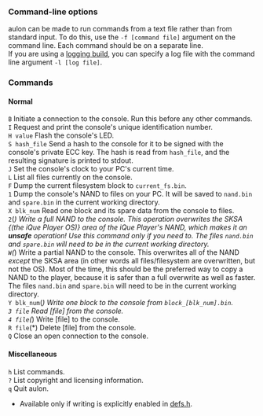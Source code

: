 ### Command-line options
aulon can be made to run commands from a text file rather than from standard input. To do this, use the ```-f [command file]``` argument on the command line. Each command should be on a separate line.  
If you are using a [logging build](https://github.com/jbop1626/aulon/blob/master/src/defs.h), you can specify a log file with the command line argument ```-l [log file]```.  

### Commands
#### Normal  
```B```
Initiate a connection to the console. Run this before any other commands.  
```I```
Request and print the console's unique identification number.  
```H value```
Flash the console's LED.  
```S hash_file```
Send a hash to the console for it to be signed with the console's private ECC key. The hash is read from ```hash_file```, and the resulting signature is printed to stdout.  
```J```
Set the console's clock to your PC's current time.  
```L```
List all files currently on the console.  
```F```
Dump the current filesystem block to ```current_fs.bin```.  
```1```
Dump the console's NAND to files on your PC. It will be saved to ```nand.bin``` and ```spare.bin``` in the current working directory.  
```X blk_num```
Read one block and its spare data from the console to files.  
```2```(*)
Write a full NAND to the console. This operation overwrites the SKSA {(the iQue Player OS)} area of the iQue Player's NAND, which makes it an **unsafe** operation! Use this command *only* if you need to. The files ```nand.bin``` and ```spare.bin``` will need to be in the current working directory.  
```W```(*)
Write a partial NAND to the console. This overwrites all of the NAND *except* the SKSA area (in other words all files/filesystem are overwritten, but not the OS). Most of the time, this should be the preferred way to copy a NAND to the player, because it is safer than a full overwrite as well as faster. The files ```nand.bin``` and ```spare.bin``` will need to be in the current working directory.  
```Y blk_num```(*)
Write one block to the console from ```block_[blk_num].bin```.  
```3 file```
Read [file] from the console.  
```4 file```(*)
Write [file] to the console.  
```R file```(*)
Delete [file] from the console.  
```Q```
Close an open connection to the console.  

#### Miscellaneous
```h```
List commands.  
```?```
List copyright and licensing information.  
```q```
Quit aulon.  

* Available only if writing is explicitly enabled in [defs.h](https://github.com/jbop1626/aulon/blob/master/src/defs.h).